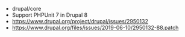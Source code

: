 * drupal/core
 * Support PHPUnit 7 in Drupal 8
 * https://www.drupal.org/project/drupal/issues/2950132
 * https://www.drupal.org/files/issues/2019-06-10/2950132-88.patch